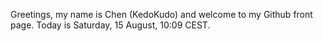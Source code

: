 Greetings, my name is Chen (KedoKudo) and welcome to my Github front page.  Today is Saturday, 15 August, 10:09 CEST.